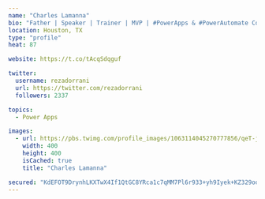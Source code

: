 ```yaml
---
name: "Charles Lamanna"
bio: "Father | Speaker | Trainer | MVP | #PowerApps & #PowerAutomate Community Super User | YouTuber Right-pointing triangle http://youtube.com/c/rezadorrani | Learn - Share - Clockwise rightwards and leftwards open circle arrows"
location: Houston, TX
type: "profile"
heat: 87

website: https://t.co/tAcqSdqguf

twitter:
  username: rezadorrani
  url: https://twitter.com/rezadorrani
  followers: 2337

topics:
  - Power Apps

images:
  - url: https://pbs.twimg.com/profile_images/1063114045270777856/qeT-jpWr_400x400.jpg
    width: 400
    height: 400
    isCached: true
    title: "Charles Lamanna"

secured: "KdEFOT9DrynhLKXTwX4If1QtGC8YRca1c7qMM7Pl6r933+yh9Iyek+KZ329oo7eZPJJDLufK/xpTLms7+Cx6bo6yFpSxbBRu/GbN5xlAVU63gweiZnGqKDTSit+1uj9m155+RLihsz3ftFMu6/eHwkupH4qTc25reTGAcgq2SbOnNrjn1/sDwi8wCQZ9eJjKpuYOJEn3g8zIXXaXk1SUV/30CGsYqlWsP1DOxMbaiUouMR7UYCYpmth5Y1d+rVHO5xmG04y+f1WPGNkwaIIgqJVlHVBcS3KGJTWKkI5bz6BUSSg6nSk9Cm4XML+J/rxxTWizOZ+h9ITBno1KanZqD1ABtCYzSQdPG3voH9m8Vmk2FDVe2kKImTEBj3iLDUQbgS+LDqVlvcLRR/yaQjwP2ibzKuMYnk4esNPZiZqTNmI=;9skisIYkZjTMetRyNzCD6w=="
---
```



